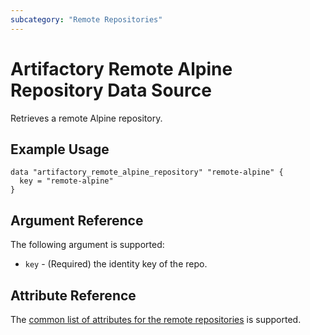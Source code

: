 ```yaml
---
subcategory: "Remote Repositories"
---
```

# Artifactory Remote Alpine Repository Data Source

Retrieves a remote Alpine repository.

## Example Usage

```hcl
data "artifactory_remote_alpine_repository" "remote-alpine" {
  key = "remote-alpine"
}
```

## Argument Reference

The following argument is supported:

* `key` - (Required) the identity key of the repo.

## Attribute Reference

The [common list of attributes for the remote repositories](../resources/remote.md) is supported.